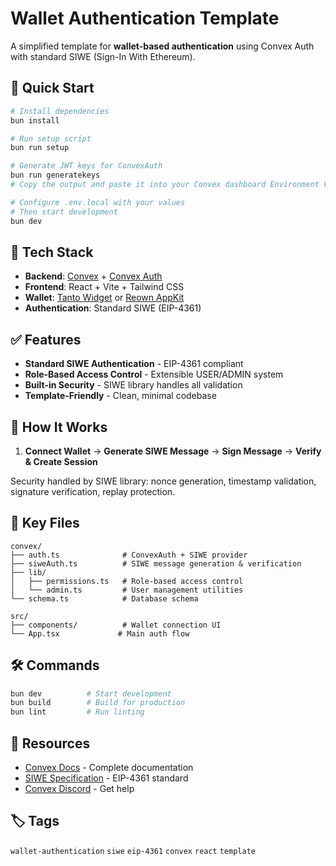 # Wallet Authentication Template

A simplified template for **wallet-based authentication** using Convex Auth with standard SIWE (Sign-In With Ethereum).

## 🚀 Quick Start

```bash
# Install dependencies
bun install

# Run setup script
bun run setup

# Generate JWT keys for ConvexAuth
bun run generatekeys
# Copy the output and paste it into your Convex dashboard Environment Variables

# Configure .env.local with your values
# Then start development
bun dev
```

## 🔧 Tech Stack

- **Backend**: [Convex](https://convex.dev/) + [Convex Auth](https://labs.convex.dev/auth)
- **Frontend**: React + Vite + Tailwind CSS
- **Wallet**: [Tanto Widget](https://docs.skymavis.com/ronin/wallet/tutorials/tanto-widget) or [Reown AppKit](https://docs.reown.com/appkit)
- **Authentication**: Standard SIWE (EIP-4361)

## ✅ Features

- **Standard SIWE Authentication** - EIP-4361 compliant
- **Role-Based Access Control** - Extensible USER/ADMIN system
- **Built-in Security** - SIWE library handles all validation
- **Template-Friendly** - Clean, minimal codebase

## 🔐 How It Works

1. **Connect Wallet** → **Generate SIWE Message** → **Sign Message** → **Verify & Create Session**

Security handled by SIWE library: nonce generation, timestamp validation, signature verification, replay protection.

## 📁 Key Files

```
convex/
├── auth.ts              # ConvexAuth + SIWE provider
├── siweAuth.ts          # SIWE message generation & verification
├── lib/
│   ├── permissions.ts   # Role-based access control
│   └── admin.ts         # User management utilities
└── schema.ts            # Database schema

src/
├── components/          # Wallet connection UI
└── App.tsx             # Main auth flow
```

## 🛠️ Commands

```bash
bun dev          # Start development
bun build        # Build for production
bun lint         # Run linting
```

## 🔗 Resources

- [Convex Docs](https://docs.convex.dev/) - Complete documentation
- [SIWE Specification](https://eips.ethereum.org/EIPS/eip-4361) - EIP-4361 standard
- [Convex Discord](https://convex.dev/community) - Get help

## 🏷️ Tags

`wallet-authentication` `siwe` `eip-4361` `convex` `react` `template`

